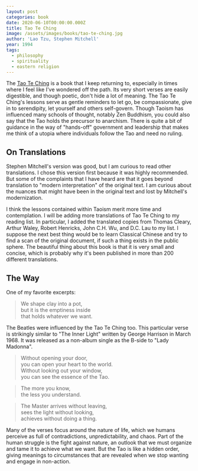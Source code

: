 ```yaml
---
layout: post
categories: book
date: 2020-06-10T00:00:00.000Z
title: Tao Te Ching
image: /assets/images/books/tao-te-ching.jpg
author: 'Lao Tzu, Stephen Mitchell'
year: 1994
tags:
  - philosophy
  - spirituality
  - eastern religion
---
```


The [Tao Te Ching](https://www.amazon.com/Tao-Te-Ching-Laozi/dp/0060812451/ref=sr_1_7?dchild=1&keywords=tao+te+ching&qid=1591827236&sr=8-7) is a book that I keep returning to, especially in times where I feel like I've wondered off the path. Its very short verses are easily digestible, and though poetic, don't hide a lot of meaning. The Tao Te Ching's lessons serve as gentle reminders to let go, be compassionate, give in to serendipity, let yourself and others self-govern. Though Taoism has influenced many schools of thought, notably Zen Buddhism, you could also say that the Tao holds the precursor to anarchism. There is quite a bit of guidance in the way of "hands-off" government and leadership that makes me think of a utopia where individuals follow the Tao and need no ruling.

## On Translations

Stephen Mitchell's version was good, but I am curious to read other translations. I chose this version first because it was highly recommended. But some of the complaints that I have heard are that it goes beyond translation to "modern interpretation" of the original text. I am curious about the nuances that might have been in the original text and lost by Mitchell's modernization.

I think the lessons contained within Taoism merit more time and contemplation. I will be adding more translations of Tao Te Ching to my reading list. In particular, I added the translated copies from Thomas Cleary, Arthur Waley, Robert Henricks, John C.H. Wu, and D.C. Lau to my list. I suppose the next best thing would be to learn Classical Chinese and try to find a scan of the original document, if such a thing exists in the public sphere. The beautiful thing about this book is that it is very small and concise, which is probably why it's been published in more than 200 different translations.

## The Way

One of my favorite excerpts:

> We shape clay into a pot,<br>
> but it is the emptiness inside<br>
> that holds whatever we want.

The Beatles were influenced by the Tao Te Ching too. This particular verse is strikingly similar to "The Inner Light" written by George Harrison in March 1968\. It was released as a non-album single as the B-side to "Lady Madonna".

> Without opening your door,<br>
> you can open your heart to the world.<br>
> Without looking out your window,<br>
> you can see the essence of the Tao.<br>

> The more you know,<br>
> the less you understand.<br>

> The Master arrives without leaving,<br>
> sees the light without looking,<br>
> achieves without doing a thing.<br>

Many of the verses focus around the nature of life, which we humans perceive as full of contradictions, unpredictability, and chaos. Part of the human struggle is the fight against nature, an outlook that we must organize and tame it to achieve what we want. But the Tao is like a hidden order, giving meanings to circumstances that are revealed when we stop wanting and engage in non-action.

